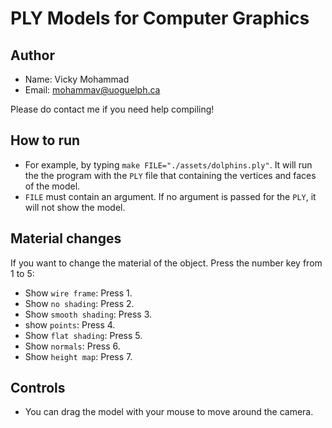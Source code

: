 # PLY Models for Computer Graphics

## Author

* Name: Vicky Mohammad
* Email: mohammav@uoguelph.ca

Please do contact me if you need help compiling!

## How to run

* For example, by typing `make FILE="./assets/dolphins.ply"`.
It will run the the program with the `PLY` file that containing
the vertices and faces of the model.
* `FILE` must contain an argument. If no argument is passed
for the `PLY`, it will not show the model.

## Material changes

If you want to change the material of the object. 
Press the number key from 1 to 5:
* Show `wire frame`: Press 1.
* Show `no shading`: Press 2.
* Show `smooth shading`: Press 3.
* show `points`: Press 4.
* Show `flat shading`: Press 5.
* Show `normals`: Press 6.
* Show `height map`: Press 7.

## Controls

* You can drag the model with your
mouse to move around the camera.

